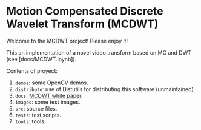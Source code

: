 # Motion Compensated Discrete Wavelet Transform (MCDWT)

Welcome to the MCDWT project! Please enjoy it!

This an implementation of a novel video transform based on MC and DWT (see [docs/MCDWT.ipynb]).

Contents of proyect:

1. `demos`: some OpenCV demos.
2. `distribute`: use of Distutils for distributing this software (unmaintained).
3. `docs`: [MCDWT white paper](https://sistemas-multimedia.github.io/MCDWT/).
4. `images`: some test images.
5. `src`: source files.
7. `tests`: test scripts.
8. `tools`: tools.

